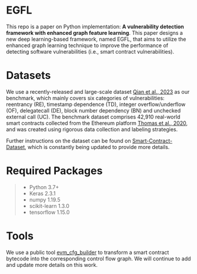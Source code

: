 # EGFL
This repo is a paper on Python implementation: **A vulnerability detection framework with enhanced graph feature learning**. This paper designs a new deep learning-based framework, named EGFL, that aims to utilize the enhanced graph learning technique to improve the performance of detecting software vulnerabilities (i.e., smart contract vulnerabilities).

# Datasets
We use a recently-released and large-scale dataset [Qian et al., 2023](https://dl.acm.org/doi/10.1145/3543507.3583367) as our benchmark, which mainly covers six categories of vulnerabilities: reentrancy (RE), timestamp dependence (TD), integer overflow/underflow (OF), delegatecall (DE), block number dependency (BN) and unchecked external call (UC). The benchmark dataset comprises 42,910 real-world smart contracts collected from the Ethereum platform [Thomas et al., 2020](https://ieeexplore.ieee.org/document/9284023), and was created using rigorous data collection and labeling strategies. 

Further instructions on the dataset can be found on [Smart-Contract-Dataset](https://github.com/Messi-Q/Smart-Contract-Dataset), which is constantly being updated to provide more details.

# Required Packages
> - Python 3.7+
> - Keras 2.3.1
> - numpy 1.19.5
> - scikit-learn 1.3.0
> - tensorflow 1.15.0


# Tools
We use a public tool [evm_cfg_builder](https://github.com/crytic/evm_cfg_builder) to transform a smart contract bytecode into the corresponding control flow graph.
We will continue to add and update more details on this work.
